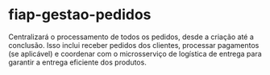 # fiap-gestao-pedidos
Centralizará o processamento de todos os pedidos, desde a criação até a conclusão. Isso inclui receber pedidos dos clientes, processar pagamentos (se aplicável) e coordenar com o microsserviço de logística de entrega para garantir a entrega eficiente dos produtos.
